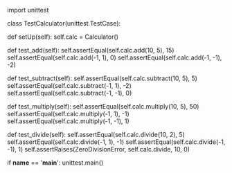  import unittest

class TestCalculator(unittest.TestCase):

 def setUp(self):
 self.calc = Calculator()

 def test_add(self):
 self.assertEqual(self.calc.add(10, 5), 15)
 self.assertEqual(self.calc.add(-1, 1), 0)
 self.assertEqual(self.calc.add(-1, -1), -2)

 def test_subtract(self):
 self.assertEqual(self.calc.subtract(10, 5), 5)
 self.assertEqual(self.calc.subtract(-1, 1), -2)
 self.assertEqual(self.calc.subtract(-1, -1), 0)

 def test_multiply(self):
 self.assertEqual(self.calc.multiply(10, 5), 50)
 self.assertEqual(self.calc.multiply(-1, 1), -1)
 self.assertEqual(self.calc.multiply(-1, -1), 1)

 def test_divide(self):
 self.assertEqual(self.calc.divide(10, 2), 5)
 self.assertEqual(self.calc.divide(-1, 1), -1)
 self.assertEqual(self.calc.divide(-1, -1), 1)
 self.assertRaises(ZeroDivisionError, self.calc.divide, 10, 0)

if __name__ == '__main__':
 unittest.main() 